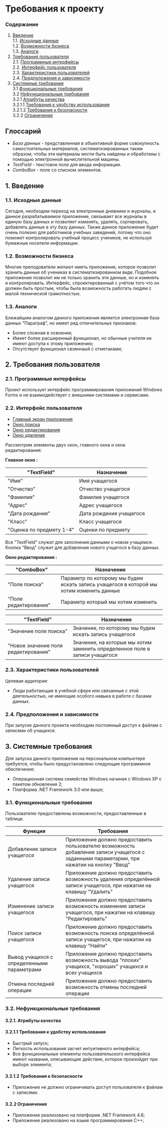 # Требования к проекту
### Содержание
1. [Введение](#1) <br>
  1.1. [Исходные данные](#1.1) <br>
  1.2. [Возможности бизнеса](#1.2) <br>
  1.3. [Аналоги](#1.3) <br>
2. [Требования пользователя](#2) <br>
  2.1. [Программные интерфейсы](#2.1) <br>
  2.2. [Интерфейс пользователя](#2.2) <br>
  2.3. [Характеристики пользователей](#2.3) <br>
  2.4. [Предположения и зависимости](#2.4) <br>
3. [Системные требования](#3) <br>
  3.1 [Функциональные требования](#3.1) <br>
  3.2 [Нефункциональные требования](#3.2) <br>
     3.2.1 [Атрибуты качества](#3.2.1) <br>
     3.2.1.1 [Требования к удобству использования](#3.2.1.1) <br>
     3.2.1.2 [Требования к безопасности](#3.2.1.2) <br>
     3.2.2 [Ограничения](#3.2.2) <br>

## Глоссарий

- *База данных* - представленная в объективной форме совокупность самостоятельных материалов, систематизированных таким образом, чтобы эти материалы могли быть найдены и обработаны с помощью электронной вычислительной машины.
- *TextField* - текстовое поле для ввода информации.
- *ComboBox* - поле со списком элементов.

## 1. Введение <a name="1"></a>
### 1.1. Исходные данные <a name="1.1"></a>

Сегодня, необходим переход на электронные дневники и журналы, и данное разрабатываемое приложение, связывает все журналы в единую базу данных и позволяет изменять, удалять, сортировать, добавлять данные в эту базу данных. Также данное приложение будет очень полезно для работников учебных заведений, потому что оно поможет контролировать учебный процесс учеников, не используя бумажные носители информации.

### 1.2. Возможности бизнеса <a name="1.2"></a>

Многие преподователи желают иметь приложение, которое позволит хранить данные об учениках в систематизированном виде. Подобное приложение позволит им не только хранить эти данные, но и изменять и контролировать. Интерфейс, спроектированный с учётом того что он должен быть простым, чтобы была возможность работать людям с малой технической грамотностью.

### 1.3. Аналоги <a name="1.3"></a>
Ближайшим аналогом данного приложения является электронная база данных "Параграф", но имеет ряд отличительных признаков:

- Более сложная в освоении;
- Имеет более расширенный функционал, но обычные учителя не имеют доступа к этому приложению;
- Отсутствует функционал свзяннаый с отметаками;

## 2. Требования пользователя <a name="2"></a>
### 2.1. Программные интерфейсы <a name="2.1"></a>
Проект использует интерфейс программирования приложений Windows Forms и не взаимодействует с внешними системами и сервисами.
### 2.2. Интерфейс пользователя <a name="2.2"></a>

- [Главный экран приложения](https://github.com/GoRunMaxim/StudentBase/blob/main/Documents/Mockups/Main%20Window.png)
- [Окно поиска](https://github.com/GoRunMaxim/StudentBase/blob/main/Documents/Mockups/Search%20Window.png)
- [Окно редактирования](https://github.com/GoRunMaxim/StudentBase/blob/main/Documents/Mockups/Edit%20Window.png)
- [Окно удаления](https://github.com/GoRunMaxim/StudentBase/blob/main/Documents/Mockups/Delete%20Window.png)

Рассмотрим элементы двух окон, главного окна и окна редактирования:

**Главное окно :**

"TextField" | Назначение
--- | ---
"Имя" | Имя учащегося
"Отчество" | Отчество учащегося
"Фамилия" | Фамилия учащегося
"Адрес" | Адрес учащегося
"Дата рождения" | Дата рождения учащегося
"Класс" | Класс учащегося
"Оценка по предмету 1-4" | Оценки по предмету

Все "TextField" служат для заполнения данными о новом учащемся.
Кнопка "Ввод" служит для добавления нового учщегося в базу данных.

**Окно редактирования :**

"ComboBox" | Назначение
--- | ---
"Поле поиска" | Параметр по которому мы будем искать запись учащегося в которой мы хотим изменить данные
"Поле редактирования" | Параметр который мы хотим изменить


"TextField" | Назначение
--- | ---
"Значение поля поиска" | Значение, по которому мы будем искать запись учащегося
"Новое значение поля редактирования" | Значение, на которые мы хотим заменить определенное поле в записи учащегося

### 2.3. Характеристики пользователей <a name="2.3"></a>
Целевая аудитория:
* Люди работающие в учебной сфере или связанные с этой деятельностью, не имеющие особого навыка в работе с базами данных.

### 2.4. Предположения и зависимости <a name="2.4"></a>
При запуске данного проекта необходим постоянный доступ к файлам с записями об учащихся.

## 3. Системные требования <a name="3"></a>
Для запуска данного приложения на персональном компьютере требуется, чтобы было предустановлено следующие программное обеспечение:

- Операционная система семейства Windows начиная с Windows XP с пакетом обновления 2;
- Платформа .NET Framework 3.0 или выше;

### 3.1. Функциональные требования <a name="3.1"></a>
Пользователю предоставлены возможности, предоставленные в таблице.

Функция | Требования
--- | ---
Добавление записи учащегося | Приложение должно предоставить пользователю возможность добавления записи учащегося с заданными параметарми, при нажатии на кнопку "Ввод"
Удаление записи учащегося | Приложение должно предоставить возможность удаления определённой записи учащегося, при нажатии на клавишу "Удалить"
Изменение записи учащегося | Приложение должно предоставить возможность изменения записи учащегося, при нажатии на клавишу "Редактировать"
Поиск записи учащегося | Приложение должно предоставить возможность поиска определённой записи учащегося, при нажатии на клавишу "Найти"
Вывод учащихся с определенными параметрами | Приложение должно предоставить возможность вывода "плохих" учащихся, "хороших" учащихся и всех учащихся
Отмена последней операции | Приложение должно предоставить возможность отмены последней операции

### 3.2. Нефункциональные требования <a name="3.2"></a>
#### 3.2.1. Атрибуты качества <a name="3.2.1"></a>
#### 3.2.1.1 Требования к удобству использования <a name="3.2.1.1"></a>

- Быстрый запуск;
- Легкость использования засчет интуитивного интерфейса;
- Все функциональные элементы пользовательского интерфейса имеют названия, описывающие действие, которое произойдет при выборе элемента;

#### 3.2.1.2 Требования к безопасности <a name="3.2.1.2"></a>

- Приложение не должно ограничивать доступ пользователя к файлам с записями.

#### 3.2.2 Ограничения <a name="3.2.2"></a>
 
 - Приложение реализовано на платформе .NET Framework 4.6;
 - Приложение реализовано на языке программирования C++;
 
